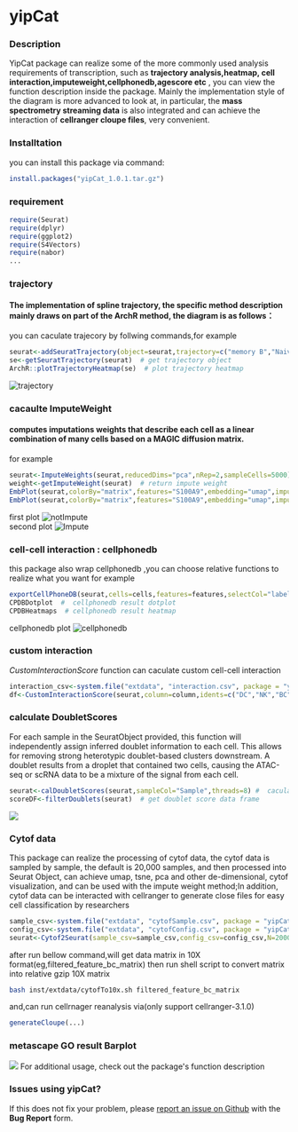# yipCat
### Description
YipCat package can realize some of the more commonly used analysis requirements of transcription, such as 
**trajectory analysis,heatmap, cell interaction,imputeweight,cellphonedb,agescore etc** , you can view the function description inside the package.
Mainly the implementation style of the diagram is more advanced to look at, in particular, the **mass spectrometry streaming data** is also integrated and 
can achieve the interaction of **cellranger cloupe files**, very convenient.

### Installtation
you can install this package via command:
```r
install.packages("yipCat_1.0.1.tar.gz")
```

### requirement
```r
require(Seurat)
require(dplyr)
require(ggplot2)
require(S4Vectors)
require(nabor)
...
```

### trajectory 
#### The implementation of spline trajectory, the specific method description mainly draws on part of the ArchR method, the diagram is as follows：
you can caculate trajecory by follwing commands,for example
```r
seurat<-addSeuratTrajectory(object=seurat,trajectory=c("memory B","Naive B","Plasma"),groupBy="label_fine",embedding="pca") # caculate trajecory
se<-getSeuratTrajectory(seurat)  # get trajectory object
ArchR::plotTrajectoryHeatmap(se)  # plot trajectory heatmap
```
![trajectory](inst/extdata/testTrajectoyHeatmap_page-0001.jpg)

### cacaulte ImputeWeight
#### computes imputations weights that describe each cell as a linear combination of many cells based on a MAGIC diffusion matrix.
for example 
```r
seurat<-ImputeWeights(seurat,reducedDims="pca",nRep=2,sampleCells=5000)  # caculate impute weight
weight<-getImputeWeight(seurat)  # return impute weight
EmbPlot(seurat,colorBy="matrix",features="S100A9",embedding="umap",imputeWeights=NULL)  # first plot
EmbPlot(seurat,colorBy="matrix",features="S100A9",embedding="umap",imputeWeights=weight)  # second plot
```
first plot  ![notImpute](inst/extdata/notImpute-S100A9_page-0001.jpg)  
second plot ![Impute](inst/extdata/impute-S100A9_page-0001.jpg) 


### cell-cell interaction  : cellphonedb
this package also wrap cellphonedb ,you can choose relative functions to realize what you want
for example
```r
exportCellPhoneDB(seurat,cells=cells,features=features,selectCol="label_fine",runCPDB=TRUE)  # selectCol : which column to caculate cell-cell interaction,runCPDB=TRUE,run cellphonedb backgroup
CPDBDotplot  #  cellphonedb result dotplot
CPDBHeatmaps  # cellphonedb result heatmap
```
cellphonedb plot ![cellphonedb](inst/extdata/cpbdDotplot_page-0001.jpg)
###  custom interaction
*CustomInteractionScore* function can caculate custom cell-cell interaction
```r
interaction_csv<-system.file("extdata", "interaction.csv", package = "yipCat")
df<-CustomInteractionScore(seurat,column=column,idents=c("DC","NK","BC"),interaction_csv=interaction_csv)
```
### calculate DoubletScores
For each sample in the SeuratObject provided, this function will independently assign inferred doublet information to each cell.
This allows for removing strong heterotypic doublet-based clusters downstream. A doublet results from a droplet that contained two cells, causing the ATAC-seq or scRNA data to be a mixture of the signal from each cell.
```r
seurat<-calDoubletScores(seurat,sampleCol="Sample",threads=8) #  caculate doublet score
scoreDF<-filterDoublets(seurat)  # get doublet score data frame
```
![](inst/extdata/doublet.jpg)

### Cytof data 
This package can realize the processing of cytof data, the cytof data is sampled by sample, the default is 20,000 samples,
and then processed into Seurat Object, can achieve umap, tsne, pca and other de-dimensional, cytof visualization, 
and can be used with the impute weight method;In addition, cytof data can be interacted with cellranger to generate close files for easy cell classification by researchers
```r
sample_csv<-system.file("extdata", "cytofSample.csv", package = "yipCat")
config_csv<-system.file("extdata", "cytofConfig.csv", package = "yipCat")
seurat<-Cytof2Seurat(sample_csv=sample_csv,config_csv=config_csv,N=20000,path2barcode10X="3M-february-2018.txt")
```

after run bellow command,will get data matrix in 10X format(eg,filtered_feature_bc_matrix)
then run shell script to convert matrix into relative gzip 10X matrix
```bash
bash inst/extdata/cytofTo10x.sh filtered_feature_bc_matrix
```
and,can run cellrnager reanalysis via(only support cellranger-3.1.0)
```r
generateCloupe(...)
```

### metascape GO result Barplot
![](./metascapeBarplot.png)
For additional usage, check out the package's function description
### Issues using yipCat?
If this does not fix your problem, please [report an issue on Github](https://github.com/RyanYip-Kat/yipCat/issues) with the __Bug Report__ form.
